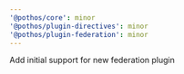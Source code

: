```yaml
---
'@pothos/core': minor
'@pothos/plugin-directives': minor
'@pothos/plugin-federation': minor
---
```


Add initial support for new federation plugin
